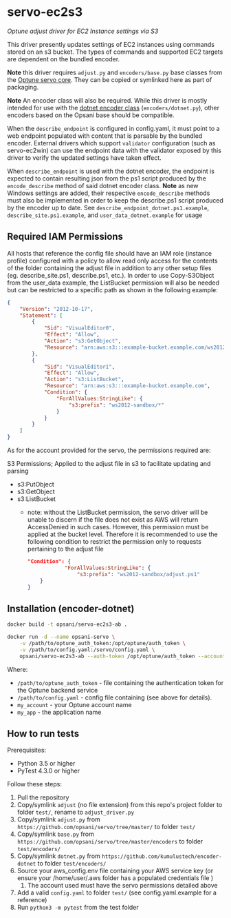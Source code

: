 # servo-ec2s3

_Optune adjust driver for EC2 Instance settings via S3_

This driver presently updates settings of EC2 instances using commands stored on an s3 bucket. The types of commands and supported EC2 targets are dependent on the bundled encoder.

__Note__ this driver requires `adjust.py` and `encoders/base.py` base classes from the [Optune servo core](https://github.com/opsani/servo/). They can be copied or symlinked here as part of packaging.

__Note__ An encoder class will also be required. While this driver is mostly intended for use with the [dotnet encoder class](https://github.com/kumulustech/encoder-dotnet/) (`encoders/dotnet.py`), other encoders based on the Opsani base should be compatible.

When the `describe_endpoint` is configured in config.yaml, it must point to a web endpoint populated with content that is parsable by the bundled encoder. External drivers which support `validator` configuration (such as servo-ec2win) can use the endpoint data with the validator exposed by this driver to verify the updated settings have taken effect.

When `describe_endpoint` is used with the dotnet encoder, the endpoint is expected to contain resulting json from the ps1 script produced by the `encode_describe` method of said dotnet encoder class. __Note__ as new Windows settings are added, their respective `encode_describe` methods must also be implemented in order to keep the describe.ps1 script produced by the encoder up to date. See `describe_endpoint_dotnet.ps1.example`, `describe_site.ps1.example`, and `user_data_dotnet.example` for usage

## Required IAM Permissions

All hosts that reference the config file should have an IAM role (instance profile) configured with a policy to allow read only access for the contents of the folder containing the adjust file in addition to any other setup files (eg. describe_site.ps1, describe.ps1, etc.). In order to use Copy-S3Object from the user_data example, the ListBucket permission will also be needed but can be restricted to a specific path as shown in the following example:

```json
{
    "Version": "2012-10-17",
    "Statement": [
        {
            "Sid": "VisualEditor0",
            "Effect": "Allow",
            "Action": "s3:GetObject",
            "Resource": "arn:aws:s3:::example-bucket.example.com/ws2012-sandbox/*"
        },
        {
            "Sid": "VisualEditor1",
            "Effect": "Allow",
            "Action": "s3:ListBucket",
            "Resource": "arn:aws:s3:::example-bucket.example.com",
            "Condition": {
                "ForAllValues:StringLike": {
                    "s3:prefix": "ws2012-sandbox/*"
                }
            }
        }
    ]
}
```

As for the account provided for the servo, the permissions required are:

S3 Permissions; Applied to the adjust file in s3 to facilitate updating and parsing

- s3:PutObject
- s3:GetObject
- s3:ListBucket
  - note: without the ListBucket permission, the servo driver will be unable to discern if the file does not exist as AWS will return AccessDenied in such cases. However, this permission must be applied at the bucket level. Therefore it is recommended to use the following condition to restrict the permission only to requests pertaining to the adjust file

    ```json
    "Condition": {
                "ForAllValues:StringLike": {
                    "s3:prefix": "ws2012-sandbox/adjust.ps1"
        }
    }
    ```

## Installation (encoder-dotnet)

```bash
docker build -t opsani/servo-ec2s3-ab .

docker run -d --name opsani-servo \
    -v /path/to/optune_auth_token:/opt/optune/auth_token \
    -v /path/to/config.yaml:/servo/config.yaml \
    opsani/servo-ec2s3-ab --auth-token /opt/optune/auth_token --account my_account my_app
```

Where:

- `/path/to/optune_auth_token` - file containing the authentication token for the Optune backend service
- `/path/to/config.yaml` - config file containing (see above for details).
- `my_account` - your Optune account name
- `my_app` - the application name

## How to run tests

Prerequisites:

- Python 3.5 or higher
- PyTest 4.3.0 or higher

Follow these steps:

1. Pull the repository
1. Copy/symlink `adjust` (no file extension) from this repo's project folder to folder `test/`, rename to `adjust_driver.py`
1. Copy/symlink `adjust.py` from `https://github.com/opsani/servo/tree/master/` to folder `test/`
1. Copy/symlink `base.py` from `https://github.com/opsani/servo/tree/master/encoders` to folder `test/encoders/`
1. Copy/symlink `dotnet.py` from `https://github.com/kumulustech/encoder-dotnet` to folder `test/encoders/`
1. Source your aws_config.env file containing your AWS service key (or ensure your /home/user/.aws folder has a populated credentials file )
    1. The account used must have the servo permissions detailed above
1. Add a valid `config.yaml` to folder `test/` (see config.yaml.example for a reference)
1. Run `python3 -m pytest` from the test folder
